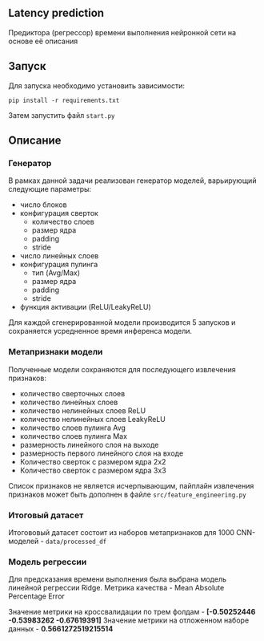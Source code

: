 ## Latency prediction

Предиктора (регрессор) времени выполнения нейронной сети на основе её описания

## Запуск

Для запуска необходимо установить зависимости:

`pip install -r requirements.txt`

Затем запустить файл `start.py`

## Описание

### Генератор

В рамках данной задачи реализован генератор моделей, варьирующий следующие параметры:
- число блоков
- конфигурация сверток
  - количество слоев 
  - размер ядра
  - padding 
  - stride
- число линейных слоев
- конфигурация пулинга
  - тип (Avg/Max)
  - размер ядра
  - padding 
  - stride
- функция активации (ReLU/LeakyReLU)

Для каждой сгенерированной модели производится 5 запусков и сохраняется усредненное время инференса модели.

### Метапризнаки модели

Полученные модели сохраняются для последующего извлечения признаков:

- количество сверточных слоев
- количество линейных слоев
- количество нелинейных слоев ReLU
- количество нелинейных слоев LeakyReLU
- количество слоев пулинга Avg
- количество слоев пулинга Max
- размерность линейного слоя на выходе
- размерность первого линейного слоя на входе
- Количество сверток с размером ядра 2х2
- Количество сверток с размером ядра 3х3

Список признаков не является исчерпывающим, пайплайн извлечения признаков может быть дополнен в файле `src/feature_engineering.py` 

### Итоговый датасет

Итогововый датасет состоит из наборов метапризнаков для 1000 CNN-моделей - `data/processed_df`

### Модель регрессии

Для предсказания времени выполнения была выбрана модель линейной регрессии Ridge.
Метрика качества - Mean Absolute Percentage Error

Значение метрики на кроссвалидации по трем фолдам - **[-0.50252446 -0.53983262 -0.67619391]**
Значение метрики на отложенном наборе данных - **0.5661272519215514**
